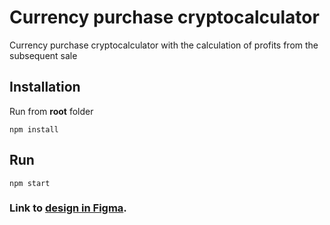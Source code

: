 # Currency purchase cryptocalculator

Currency purchase cryptocalculator with the calculation of profits from the subsequent sale

## Installation

Run from **root** folder

`npm install`

## Run

`npm start`

### Link to [design in Figma](<https://www.figma.com/file/5mHQ1ONhmurV2amJbLBr2G/Bitsgap_test_for_frontend-(Copy)?node-id=0%3A1>).
